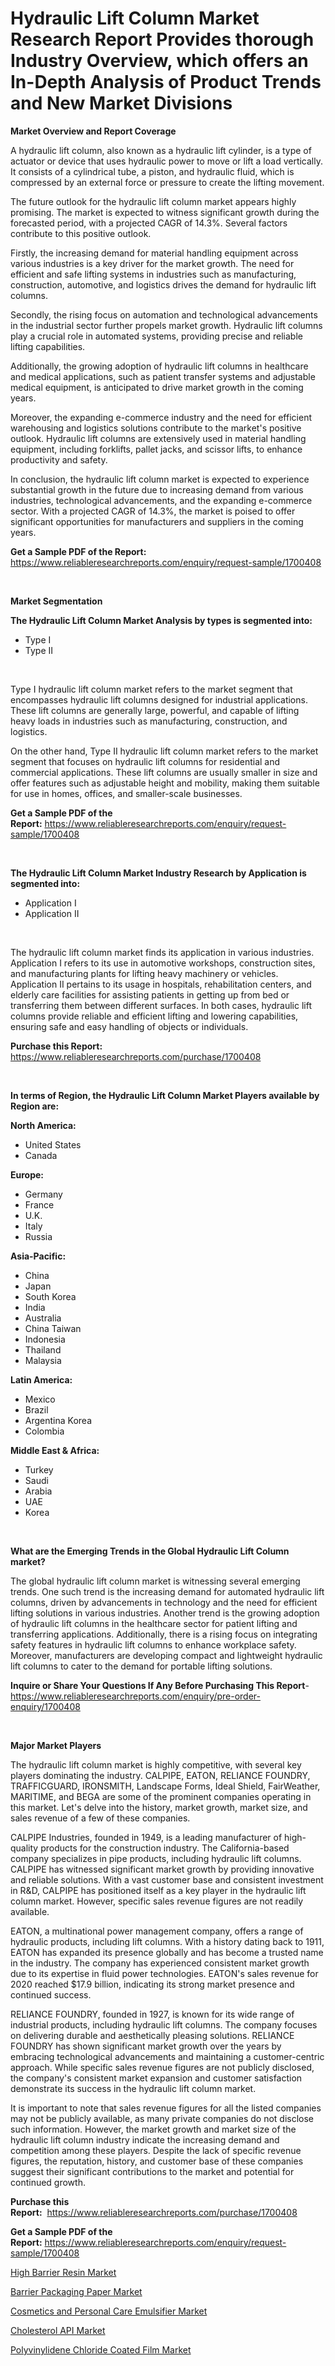 <p><h1>Hydraulic Lift Column Market Research Report Provides thorough Industry Overview, which offers an In-Depth Analysis of Product Trends and New Market Divisions</h1></p><p><strong>Market Overview and Report Coverage</strong></p>
<p><p>A hydraulic lift column, also known as a hydraulic lift cylinder, is a type of actuator or device that uses hydraulic power to move or lift a load vertically. It consists of a cylindrical tube, a piston, and hydraulic fluid, which is compressed by an external force or pressure to create the lifting movement.</p><p>The future outlook for the hydraulic lift column market appears highly promising. The market is expected to witness significant growth during the forecasted period, with a projected CAGR of 14.3%. Several factors contribute to this positive outlook.</p><p>Firstly, the increasing demand for material handling equipment across various industries is a key driver for the market growth. The need for efficient and safe lifting systems in industries such as manufacturing, construction, automotive, and logistics drives the demand for hydraulic lift columns.</p><p>Secondly, the rising focus on automation and technological advancements in the industrial sector further propels market growth. Hydraulic lift columns play a crucial role in automated systems, providing precise and reliable lifting capabilities.</p><p>Additionally, the growing adoption of hydraulic lift columns in healthcare and medical applications, such as patient transfer systems and adjustable medical equipment, is anticipated to drive market growth in the coming years.</p><p>Moreover, the expanding e-commerce industry and the need for efficient warehousing and logistics solutions contribute to the market's positive outlook. Hydraulic lift columns are extensively used in material handling equipment, including forklifts, pallet jacks, and scissor lifts, to enhance productivity and safety.</p><p>In conclusion, the hydraulic lift column market is expected to experience substantial growth in the future due to increasing demand from various industries, technological advancements, and the expanding e-commerce sector. With a projected CAGR of 14.3%, the market is poised to offer significant opportunities for manufacturers and suppliers in the coming years.</p></p>
<p><strong>Get a Sample PDF of the Report:</strong> <a href="https://www.reliableresearchreports.com/enquiry/request-sample/1700408">https://www.reliableresearchreports.com/enquiry/request-sample/1700408</a></p>
<p>&nbsp;</p>
<p><strong>Market Segmentation</strong></p>
<p><strong>The Hydraulic Lift Column Market Analysis by types is segmented into:</strong></p>
<p><ul><li>Type I</li><li>Type II</li></ul></p>
<p>&nbsp;</p>
<p><p>Type I hydraulic lift column market refers to the market segment that encompasses hydraulic lift columns designed for industrial applications. These lift columns are generally large, powerful, and capable of lifting heavy loads in industries such as manufacturing, construction, and logistics. </p><p>On the other hand, Type II hydraulic lift column market refers to the market segment that focuses on hydraulic lift columns for residential and commercial applications. These lift columns are usually smaller in size and offer features such as adjustable height and mobility, making them suitable for use in homes, offices, and smaller-scale businesses.</p></p>
<p><strong>Get a Sample PDF of the Report:</strong>&nbsp;<a href="https://www.reliableresearchreports.com/enquiry/request-sample/1700408">https://www.reliableresearchreports.com/enquiry/request-sample/1700408</a></p>
<p>&nbsp;</p>
<p><strong>The Hydraulic Lift Column Market Industry Research by Application is segmented into:</strong></p>
<p><ul><li>Application I</li><li>Application II</li></ul></p>
<p>&nbsp;</p>
<p><p>The hydraulic lift column market finds its application in various industries. Application I refers to its use in automotive workshops, construction sites, and manufacturing plants for lifting heavy machinery or vehicles. Application II pertains to its usage in hospitals, rehabilitation centers, and elderly care facilities for assisting patients in getting up from bed or transferring them between different surfaces. In both cases, hydraulic lift columns provide reliable and efficient lifting and lowering capabilities, ensuring safe and easy handling of objects or individuals.</p></p>
<p><strong>Purchase this Report:</strong>&nbsp; <a href="https://www.reliableresearchreports.com/purchase/1700408">https://www.reliableresearchreports.com/purchase/1700408</a></p>
<p>&nbsp;</p>
<p><strong>In terms of Region, the Hydraulic Lift Column Market Players available by Region are:</strong></p>
<p>
    <p> <strong> North America: </strong>
        <ul>
            <li>United States</li>
            <li>Canada</li>
        </ul>
        </p> 
    <p> <strong> Europe: </strong>
        <ul>
            <li>Germany</li>
            <li>France</li>
            <li>U.K.</li>
            <li>Italy</li>
            <li>Russia</li>
        </ul>
        </p> 
    <p> <strong> Asia-Pacific: </strong>
        <ul>
            <li>China</li>
            <li>Japan</li>
            <li>South Korea</li>
            <li>India</li>
            <li>Australia</li>
            <li>China Taiwan</li>
            <li>Indonesia</li>
            <li>Thailand</li>
            <li>Malaysia</li>
        </ul>
        </p> 
    <p> <strong> Latin America: </strong>
        <ul>
            <li>Mexico</li>
            <li>Brazil</li>
            <li>Argentina Korea</li>
            <li>Colombia</li>
        </ul>
        </p> 
    <p> <strong> Middle East & Africa: </strong>
        <ul>
            <li>Turkey</li>
            <li>Saudi</li>
            <li>Arabia</li>
            <li>UAE</li>
            <li>Korea</li>
        </ul>
    </p>
    </p>
<p>&nbsp;</p>
<p><strong>What are the Emerging Trends in the Global Hydraulic Lift Column market?</strong></p>
<p><p>The global hydraulic lift column market is witnessing several emerging trends. One such trend is the increasing demand for automated hydraulic lift columns, driven by advancements in technology and the need for efficient lifting solutions in various industries. Another trend is the growing adoption of hydraulic lift columns in the healthcare sector for patient lifting and transferring applications. Additionally, there is a rising focus on integrating safety features in hydraulic lift columns to enhance workplace safety. Moreover, manufacturers are developing compact and lightweight hydraulic lift columns to cater to the demand for portable lifting solutions.</p></p>
<p><strong>Inquire or Share Your Questions If Any Before Purchasing This Report</strong>- <a href="https://www.reliableresearchreports.com/enquiry/pre-order-enquiry/1700408">https://www.reliableresearchreports.com/enquiry/pre-order-enquiry/1700408</a></p>
<p>&nbsp;</p>
<p><strong>Major Market Players</strong></p>
<p><p>The hydraulic lift column market is highly competitive, with several key players dominating the industry. CALPIPE, EATON, RELIANCE FOUNDRY, TRAFFICGUARD, IRONSMITH, Landscape Forms, Ideal Shield, FairWeather, MARITIME, and BEGA are some of the prominent companies operating in this market. Let's delve into the history, market growth, market size, and sales revenue of a few of these companies.</p><p>CALPIPE Industries, founded in 1949, is a leading manufacturer of high-quality products for the construction industry. The California-based company specializes in pipe products, including hydraulic lift columns. CALPIPE has witnessed significant market growth by providing innovative and reliable solutions. With a vast customer base and consistent investment in R&D, CALPIPE has positioned itself as a key player in the hydraulic lift column market. However, specific sales revenue figures are not readily available.</p><p>EATON, a multinational power management company, offers a range of hydraulic products, including lift columns. With a history dating back to 1911, EATON has expanded its presence globally and has become a trusted name in the industry. The company has experienced consistent market growth due to its expertise in fluid power technologies. EATON's sales revenue for 2020 reached $17.9 billion, indicating its strong market presence and continued success.</p><p>RELIANCE FOUNDRY, founded in 1927, is known for its wide range of industrial products, including hydraulic lift columns. The company focuses on delivering durable and aesthetically pleasing solutions. RELIANCE FOUNDRY has shown significant market growth over the years by embracing technological advancements and maintaining a customer-centric approach. While specific sales revenue figures are not publicly disclosed, the company's consistent market expansion and customer satisfaction demonstrate its success in the hydraulic lift column market.</p><p>It is important to note that sales revenue figures for all the listed companies may not be publicly available, as many private companies do not disclose such information. However, the market growth and market size of the hydraulic lift column industry indicate the increasing demand and competition among these players. Despite the lack of specific revenue figures, the reputation, history, and customer base of these companies suggest their significant contributions to the market and potential for continued growth.</p></p>
<p><strong>Purchase this Report:</strong>&nbsp;&nbsp;<a href="https://www.reliableresearchreports.com/purchase/1700408">https://www.reliableresearchreports.com/purchase/1700408</a></p>
<p></p>
<p><strong>Get a Sample PDF of the Report:</strong>&nbsp;<a href="https://www.reliableresearchreports.com/enquiry/request-sample/1700408">https://www.reliableresearchreports.com/enquiry/request-sample/1700408</a></p>
<p><p><a href="https://www.linkedin.com/pulse/high-barrier-resin-market-size-growth-forecast-from-2023-tgwke/">High Barrier Resin Market</a></p><p><a href="https://www.linkedin.com/pulse/barrier-packaging-paper-market-size-share-global-analysis-fjv9e/">Barrier Packaging Paper Market</a></p><p><a href="https://www.linkedin.com/pulse/cosmetics-personal-care-emulsifier-market-size-2023--pplre/">Cosmetics and Personal Care Emulsifier Market</a></p><p><a href="https://medium.com/@vrahul.reportprime/cholesterol-api-market-share-evolution-and-market-growth-trends-2023-2030-81b2a342a91a">Cholesterol API Market</a></p><p><a href="https://medium.com/@krishna_35021/polyvinylidene-chloride-coated-film-market-exploring-market-share-market-trends-and-future-bec6159f5428">Polyvinylidene Chloride Coated Film Market</a></p></p>